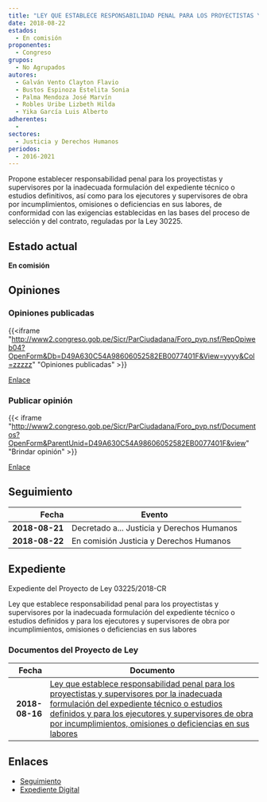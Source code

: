 ```yaml
---
title: "LEY QUE ESTABLECE RESPONSABILIDAD PENAL PARA LOS PROYECTISTAS Y SUPERVISORES POR LA INADECUADA FORMULACIÓN DEL EXPEDIENTE TÉCNICO O ESTUDIOS DEFINITIVOS Y PARA LOS EJECUTORES Y SUPERVISORES DE OBRA POR INCUMPLIMIENTOS, OMISIONES O DEFICIENCIAS EN SUS LABORES"
date: 2018-08-22
estados: 
  - En comisión
proponentes: 
  - Congreso
grupos: 
  - No Agrupados
autores: 
  - Galván Vento Clayton Flavio
  - Bustos Espinoza Estelita Sonia
  - Palma Mendoza José Marvín
  - Robles Uribe Lizbeth Hilda
  - Yika García Luis Alberto
adherentes: 
  - 
sectores: 
  - Justicia y Derechos Humanos
periodos: 
  - 2016-2021
---
```


Propone establecer responsabilidad penal para los proyectistas y supervisores por la inadecuada formulación del expediente técnico o estudios definitivos, así como para los ejecutores y supervisores de obra por incumplimientos, omisiones o deficiencias en sus labores, de conformidad con las exigencias establecidas en las bases del proceso de selección y del contrato, reguladas por la Ley 30225.


## Estado actual

**En comisión**

## Opiniones

### Opiniones publicadas

{{<iframe "http://www2.congreso.gob.pe/Sicr/ParCiudadana/Foro_pvp.nsf/RepOpiweb04?OpenForm&Db=D49A630C54A98606052582EB0077401F&View=yyyy&Col=zzzzz" "Opiniones publicadas" >}}

[Enlace](http://www2.congreso.gob.pe/Sicr/ParCiudadana/Foro_pvp.nsf/RepOpiweb04?OpenForm&Db=D49A630C54A98606052582EB0077401F&View=yyyy&Col=zzzzz)
### Publicar opinión

{{< iframe "http://www2.congreso.gob.pe/Sicr/ParCiudadana/Foro_pvp.nsf/Documentos?OpenForm&ParentUnid=D49A630C54A98606052582EB0077401F&view" "Brindar opinión" >}}

[Enlace](http://www2.congreso.gob.pe/Sicr/ParCiudadana/Foro_pvp.nsf/Documentos?OpenForm&ParentUnid=D49A630C54A98606052582EB0077401F&view)

## Seguimiento

| Fecha | Evento |
|------:|--------|
| **2018-08-21** | Decretado a... Justicia y Derechos Humanos|
| **2018-08-22** | En comisión Justicia y Derechos Humanos|


## Expediente

Expediente del Proyecto de Ley 03225/2018-CR

Ley que establece responsabilidad penal para los proyectistas y supervisores por la inadecuada formulación del expediente técnico o estudios definidos y para los ejecutores y supervisores de obra por incumplimientos, omisiones o deficiencias en sus labores


### Documentos del Proyecto de Ley

| Fecha | Documento |
|------:|--------|
| **2018-08-16** | [Ley que establece responsabilidad penal para los proyectistas y supervisores por la inadecuada formulación del expediente técnico o estudios definidos y para los ejecutores y supervisores de obra por incumplimientos, omisiones o deficiencias en sus labores](http://www.leyes.congreso.gob.pe/Documentos/2016_2021/Proyectos_de_Ley_y_de_Resoluciones_Legislativas/PL0322520180816.PDF) |

## Enlaces 

- [Seguimiento](http://www2.congreso.gob.pe/Sicr/TraDocEstProc/CLProLey2016.nsf/f7fff46988ca05b1052578e100829cc7/475f288c6c27e53a052582eb00763329?OpenDocument)
- [Expediente Digital](http://www2.congreso.gob.pe/Sicr/TraDocEstProc/CLProLey2016.nsf/f7fff46988ca05b1052578e100829cc7/475f288c6c27e53a052582eb00763329?OpenDocument&Click=05257FB7005EB655.eb71d0cf91d8294e05256cdf006b5706/$Body/0.1C6C)
